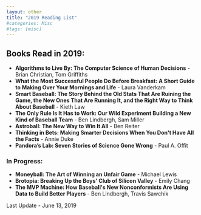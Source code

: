 ```yaml
---
layout: other
title: "2019 Reading List"
#categories: Misc
#tags: [misc]
---
```


## Books Read in 2019:

- __Algorithms to Live By: The Computer Science of Human Decisions__ - Brian Christian, Tom Griffiths
- __What the Most Successful People Do Before Breakfast: A Short Guide to Making Over Your Mornings and Life__ - Laura Vanderkam
- __Smart Baseball: The Story Behind the Old Stats That Are Ruining the Game, the New Ones That Are Running It, and the Right Way to Think About Baseball__ - Kieth Law
- __The Only Rule Is It Has to Work: Our Wild Experiment Building a New Kind of Baseball Team__ - Ben Lindbergh, Sam Miller 
- __Astroball: The New Way to Win It All__ - Ben Reiter
- __Thinking in Bets: Making Smarter Decisions When You Don't Have All the Facts__ - Annie Duke
- __Pandora’s Lab: Seven Stories of Science Gone Wrong__ - Paul A. Offit

### In Progress:

- __Moneyball: The Art of Winning an Unfair Game__ - Michael Lewis
- __Brotopia: Breaking Up the Boys' Club of Silicon Valley__ - Emily Chang
- __The MVP Machine: How Baseball's New Nonconformists Are Using Data to Build Better Players__ - Ben Lindbergh, Travis Sawchik

Last Update - June 13, 2019